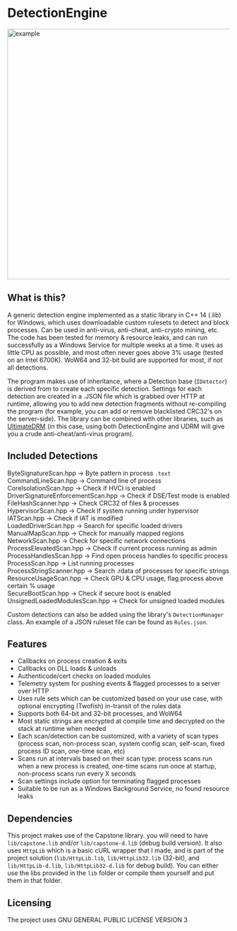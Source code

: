 # DetectionEngine
 <img width="1159" height="567" alt="example" src="https://github.com/user-attachments/assets/71ac27f1-5974-42d0-91a6-371e6b1700ee" />  
 
## What is this?
A generic detection engine implemented as a static library in C++ 14 (.lib) for Windows, which uses downloadable custom rulesets to detect and block processes. Can be used in anti-virus, anti-cheat, anti-crypto mining, etc. The code has been tested for memory & resource leaks, and can run successfully as a Windows Service for multiple weeks at a time. It uses as little CPU as possible, and most often never goes above 3% usage (tested on an Intel 6700K). WoW64 and 32-bit build are supported for most, if not all detections.    

The program makes use of inheritance, where a Detection base (`IDetector`) is derived from to create each specific detection. Settings for each detection are created in a .JSON file which is grabbed over HTTP at runtime, allowing you to add new detection fragments without re-compiling the program (for example, you can add or remove blacklisted CRC32's on the server-side). The library can be combined with other libraries, such as [UltimateDRM](https://github.com/AlSch092/UltimateDRM/) (in this case, using both DetectionEngine and UDRM will give you a crude anti-cheat/anti-virus program). 

## Included Detections
ByteSignatureScan.hpp -> Byte pattern in process `.text`   
CommandLineScan.hpp  -> Command line of process  
CoreIsolationScan.hpp  -> Check if HVCI is enabled  
DriverSignatureEnforcementScan.hpp -> Check if DSE/Test mode is enabled  
FileHashScanner.hpp -> Check CRC32 of files & processes  
HypervisorScan.hpp -> Check if system running under hypervisor  
IATScan.hpp -> Check if IAT is modified  
LoadedDriverScan.hpp -> Search for specific loaded drivers  
ManualMapScan.hpp -> Check for manually mapped regions  
NetworkScan.hpp -> Check for specific network connections  
ProcessElevatedScan.hpp  -> Check if current process running as admin  
ProcessHandlesScan.hpp -> Find open process handles to specific process  
ProcessScan.hpp -> List running processes  
ProcessStringScanner.hpp -> Search .rdata of processes for specific strings  
ResourceUsageScan.hpp -> Check GPU & CPU usage, flag process above certain % usage    
SecureBootScan.hpp  -> Check if secure boot is enabled  
UnsignedLoadedModulesScan.hpp  -> Check for unsigned loaded modules    

Custom detections can also be added using the library's `DetectionManager` class. An example of a JSON ruleset file can be found as `Rules.json`.

## Features  
- Callbacks on process creation & exits  
- Callbacks on DLL loads & unloads  
- Authenticode/cert checks on loaded modules  
- Telemetry system for pushing events & flagged processes to a server over HTTP  
- Uses rule sets which can be customized based on your use case, with optional encrypting (Twofish) in-transit of the rules data  
- Supports both 64-bit and 32-bit processes, and WoW64  
- Most static strings are encrypted at compile time and decrypted on the stack at runtime when needed  
- Each scan/detection can be customized, with a variety of scan types (process scan, non-process scan, system config scan, self-scan, fixed process ID scan, one-time scan, etc)  
- Scans run at intervals based on their scan type: process scans run when a new process is created, one-time scans run once at startup, non-process scans run every X seconds  
- Scan settings include option for terminating flagged processes   
- Suitable to be run as a Windows Background Service, no found resource leaks  

## Dependencies  
This project makes use of the Capstone library. you will need to have `lib/capstone.lib` and/or `lib/capstone-d.lib` (debug build version). It also uses `HttpLib` which is a basic cURL wrapper that I made, and is part of the project solution (`lib/HttpLib.lib`, `lib/HttpLib32.lib` (32-bit), and `lib/HttpLib-d.lib`, `lib/HttpLib32-d.lib` for debug build). You can either use the libs provided in the `lib` folder or compile them yourself and put them in that folder.  

## Licensing
The project uses GNU GENERAL PUBLIC LICENSE VERSION 3  


